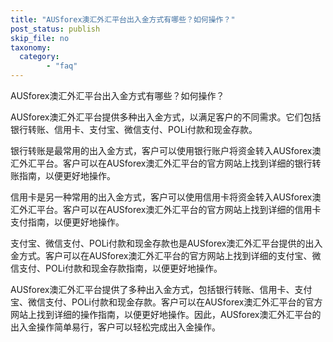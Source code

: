 ```yaml
---
title: "AUSforex澳汇外汇平台出入金方式有哪些？如何操作？"
post_status: publish
skip_file: no
taxonomy:
  category:
        - "faq"
---
```


AUSforex澳汇外汇平台出入金方式有哪些？如何操作？

AUSforex澳汇外汇平台提供多种出入金方式，以满足客户的不同需求。它们包括银行转账、信用卡、支付宝、微信支付、POLi付款和现金存款。

银行转账是最常用的出入金方式，客户可以使用银行账户将资金转入AUSforex澳汇外汇平台。客户可以在AUSforex澳汇外汇平台的官方网站上找到详细的银行转账指南，以便更好地操作。

信用卡是另一种常用的出入金方式，客户可以使用信用卡将资金转入AUSforex澳汇外汇平台。客户可以在AUSforex澳汇外汇平台的官方网站上找到详细的信用卡支付指南，以便更好地操作。

支付宝、微信支付、POLi付款和现金存款也是AUSforex澳汇外汇平台提供的出入金方式。客户可以在AUSforex澳汇外汇平台的官方网站上找到详细的支付宝、微信支付、POLi付款和现金存款指南，以便更好地操作。

AUSforex澳汇外汇平台提供了多种出入金方式，包括银行转账、信用卡、支付宝、微信支付、POLi付款和现金存款。客户可以在AUSforex澳汇外汇平台的官方网站上找到详细的操作指南，以便更好地操作。因此，AUSforex澳汇外汇平台的出入金操作简单易行，客户可以轻松完成出入金操作。

